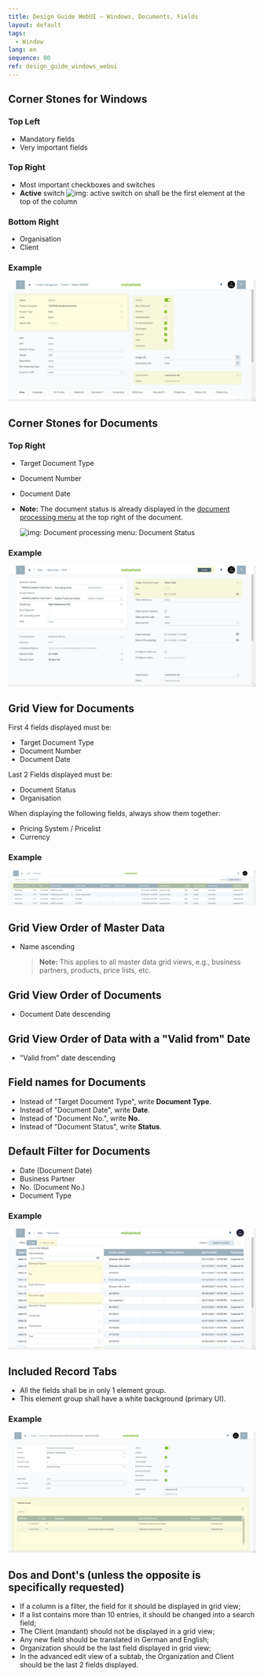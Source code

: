 ```yaml
---
title: Design Guide WebUI – Windows, Documents, Fields
layout: default
tags:  
  - Window
lang: en
sequence: 00
ref: design_guide_windows_webui
---
```


<!--
See original issue: https://github.com/metasfresh/metasfresh/issues/2045
-->

## Corner Stones for Windows

### Top Left
- Mandatory fields
- Very important fields

### Top Right
- Most important checkboxes and switches
- **Active** switch ![img: active switch on](../../webui_collection/EN/assets/active_switch_on.png) shall be the first element at the top of the column

### Bottom Right
- Organisation
- Client

### Example
<kbd><a href="assets/design_guide_webui_corner_stones_windows.png" title="Click to enlarge" target="\_blank"><img src="assets/design_guide_webui_corner_stones_windows.png" alt="Corner Stones for Windows (WebUI)"></a></kbd>

## Corner Stones for Documents

### Top Right
- Target Document Type
- Document Number
- Document Date
- **Note:** The document status is already displayed in the [document processing menu](../../webui_collection/EN/StartAction#doc-processing) at the top right of the document.

    ![img: Document processing menu: Document Status](../../webui_collection/EN/assets/Menu_DocumentProcessingActions.png)

### Example
<kbd><a href="assets/design_guide_webui_corner_stones_documents.png" title="Click to enlarge" target="\_blank"><img src="assets/design_guide_webui_corner_stones_documents.png" alt="Corner Stones for Documents (WebUI)"></a></kbd>

## Grid View for Documents
First 4 fields displayed must be:
- Target Document Type
- Document Number
- Document Date

Last 2 Fields displayed must be:
- Document Status
- Organisation

When displaying the following fields, always show them together:
- Pricing System / Pricelist
- Currency

### Example
<kbd><a href="assets/design_guide_webui_grid_view_documents.png" title="Click to enlarge" target="\_blank"><img src="assets/design_guide_webui_grid_view_documents.png" alt="Grid View for Documents (WebUI)"></a></kbd>

## Grid View Order of Master Data
- Name ascending
    >**Note:** This applies to all master data grid views, e.g., business partners, products, price lists, etc.

## Grid View Order of Documents
- Document Date descending

## Grid View Order of Data with a "Valid from" Date
- "Valid from" date descending

## Field names for Documents
- Instead of "Target Document Type", write **Document Type**.
- Instead of "Document Date", write **Date**.
- Instead of "Document No.", write **No.**
- Instead of "Document Status", write **Status**.

## Default Filter for Documents
- Date (Document Date)
- Business Partner
- No. (Document No.)
- Document Type

### Example
<kbd><a href="assets/design_guide_webui_default_filter_documents.png" title="Click to enlarge" target="\_blank"><img src="assets/design_guide_webui_default_filter_documents.png" alt="Default Filter for Documents (WebUI)"></a></kbd>

## Included Record Tabs
- All the fields shall be in only 1 element group.
- This element group shall have a white background (primary UI).

### Example
<kbd><a href="assets/design_guide_webui_included_record_tabs.png" title="Click to enlarge" target="\_blank"><img src="assets/design_guide_webui_included_record_tabs.png" alt="Default Filter for Documents (WebUI)"></a></kbd>



## Dos and Dont's (unless the opposite is specifically requested) 
* If a column is a filter, the field for it should be displayed in grid view;
* If a list contains more than 10 entries, it should be changed into a search field;
* The Client (mandant) should not be displayed in a grid view;
* Any new field should be translated in German and English;
* Organization should be the last field displayed in grid view;
* In the advanced edit view of a subtab, the Organization and Client should be the last 2 fields displayed.
